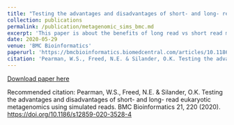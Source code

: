 ```yaml
---
title: "Testing the advantages and disadvantages of short- and long- read eukaryotic metagenomics using simulated reads"
collection: publications
permalink: /publication/metagenomic_sims_bmc.md
excerpt: 'This paper is about the benefits of long read vs short read metagenomics in inferring community comosition using simulated reads.'
date: 2020-05-29
venue: 'BMC Bioinformatics'
paperurl: 'https://bmcbioinformatics.biomedcentral.com/articles/10.1186/s12859-020-3528-4/'
citation: 'Pearman, W.S., Freed, N.E. & Silander, O.K. Testing the advantages and disadvantages of short- and long- read eukaryotic metagenomics using simulated reads. BMC Bioinformatics 21, 220 (2020). https://doi.org/10.1186/s12859-020-3528-4'
---
```


[Download paper here](https://bmcbioinformatics.biomedcentral.com/articles/10.1186/s12859-020-3528-4/)

Recommended citation: 
Pearman, W.S., Freed, N.E. & Silander, O.K. Testing the advantages and disadvantages of short- and long- read eukaryotic metagenomics using simulated reads. BMC Bioinformatics 21, 220 (2020). https://doi.org/10.1186/s12859-020-3528-4
